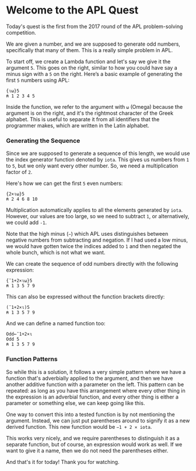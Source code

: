 
# Welcome to the APL Quest

Today's quest is the first from the 2017 round of the APL problem-solving competition. 

We are given a number, and we are supposed to generate odd numbers, specifically that many of them. This is a really simple problem in APL.

To start off, we create a Lambda function and let's say we give it the argument `5`. This goes on the right, similar to how you could have say a minus sign with a `5` on the right. Here’s a basic example of generating the first `5` numbers using APL:

```apl
{⍳⍵}5
⍝ 1 2 3 4 5
```

Inside the function, we refer to the argument with `⍵` (Omega) because the argument is on the right, and it's the rightmost character of the Greek alphabet. This is useful to separate it from all identifiers that the programmer makes, which are written in the Latin alphabet.

### Generating the Sequence

Since we are supposed to generate a sequence of this length, we would use the index generator function denoted by `iota`. This gives us numbers from `1` to `5`, but we only want every other number. So, we need a multiplication factor of `2`.

Here's how we can get the first `5` even numbers:

```apl
{2×⍳⍵}5
⍝ 2 4 6 8 10
```

Multiplication automatically applies to all the elements generated by `iota`. However, our values are too large, so we need to subtract `1`, or alternatively, we could add `-1`. 

Note that the high minus (`−`) which APL uses distinguishes between negative numbers from subtracting and negation. If I had used a low minus, we would have gotten twice the indices added to `1` and then negated the whole bunch, which is not what we want.

We can create the sequence of odd numbers directly with the following expression:

```apl
{¯1+2×⍳⍵}5
⍝ 1 3 5 7 9
```

This can also be expressed without the function brackets directly:

```apl
(¯1+2×⍳)5
⍝ 1 3 5 7 9
```

And we can define a named function too:

```apl
Odd←¯1+2×⍳
Odd 5
⍝ 1 3 5 7 9
```

### Function Patterns

So while this is a solution, it follows a very simple pattern where we have a function that's adverbially applied to the argument, and then we have another additive function with a parameter on the left. This pattern can be repeated: as long as you have this arrangement where every other thing in the expression is an adverbial function, and every other thing is either a parameter or something else, we can keep going like this. 

One way to convert this into a tested function is by not mentioning the argument. Instead, we can just put parentheses around to signify it as a new derived function. This new function would be `−1 + 2 × iota`.

This works very nicely, and we require parentheses to distinguish it as a separate function, but of course, an expression would work as well. If we want to give it a name, then we do not need the parentheses either. 

And that's it for today! Thank you for watching.
